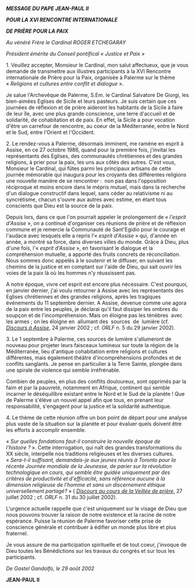 ***MESSAGE DU PAPE JEAN-PAUL II***

***POUR LA XVI RENCONTRE INTERNATIONALE***

***DE PRIÈRE POUR LA PAIX***

*Au vénéré Frère le Cardinal ROGER ETCHEGARAY*

*Président émérite du Conseil pontifical « *Justice et Paix* »*

1. Veuillez accepter, Monsieur le Cardinal, mon salut affectueux, que je vous demande de transmettre aux illustres participants à la XVI Rencontre internationale de Prière pour la Paix, organisée à Palerme sur le thème « *Religions et cultures entre conflit et dialogue* ».

Je salue l'Archevêque de Palerme, S.Em. le Cardinal Salvatore De Giorgi, les bien-aimées Eglises de Sicile et leurs pasteurs. Je suis certain que ces journées de réflexion et de prière aideront les habitants de la Sicile à faire de leur île, avec une plus grande conscience, une terre d'accueil et de solidarité, de cohabitation et de paix. En effet, la Sicile a pour vocation d'être un carrefour de rencontre, au coeur de la Méditerranée, entre le Nord et le Sud, entre l'Orient et l'Occident.

2. Le rendez-vous à Palerme, désormais imminent, me ramène en esprit à Assise, en ce 27 octobre 1986, quand pour la première fois, j'invitai les représentants des Eglises, des communautés chrétiennes et des grandes religions, à prier pour la paix, les uns aux côtés des autres. C'est vous, Monsieur le Cardinal, qui fûtes parmi les principaux artisans de cette journée mémorable qui inaugura pour les croyants des différentes religions une nouvelle manière de se rencontrer :  non pas dans l'opposition réciproque et moins encore dans le mépris mutuel, mais dans la recherche d'un dialogue constructif dans lequel, sans céder au relativisme ni au syncrétisme, chacun s'ouvre aux autres avec estime, en étant tous conscients que Dieu est la source de la paix.

Depuis lors, dans ce que l'on pourrait appeler le prolongement de « *l'esprit d'Assise* », on a continué d'organiser ces réunions de prière et de réflexion commune et je remercie la Communauté de Sant'Egidio pour le courage et l'audace avec lesquels elle a repris l'« *esprit d'Assise* » qui, d'année en année, a montré sa force, dans diverses villes du monde. Grâce à Dieu, plus d'une fois, l'« *esprit d'Assise* », en favorisant le dialogue et la compréhension mutuelle, a apporté des fruits concrets de réconciliation. Nous sommes donc appelés à le soutenir et le diffuser, en suivant les chemins de la justice et en comptant sur l'aide de Dieu, qui sait ouvrir les voies de la paix là où les hommes n'y réussissent pas.

A notre époque, vivre cet esprit est encore plus nécessaire. C'est pourquoi, en janvier dernier, j'ai voulu retourner à Assise avec les représentants des Eglises chrétiennes et des grandes religions, après les tragiques événements du 11 septembre dernier. A Assise, devenue comme une agora de la paix entre les peuples, je déclarai qu'il faut dissiper les ombres du soupçon et de l'incompréhension. Mais on éloigne pas les ténèbres  avec les armes ; on les éloigne en  allumant des  sources  de  lumière (cf. *[Discours à Assise](/content/john-paul-ii/fr/speeches/2002/january/documents/hf_jp-ii_spe_20020124_discorso-assisi.html)*, 24 janvier 2002 ; cf. *ORLF* n. 5 du 29 janvier 2002).

3. Le 1 septembre à Palerme, ces sources de lumière s'allumeront de nouveau pour projeter leurs faisceaux lumineux sur toute la région de la Méditerranée, lieu d'antique cohabitation entre religions et cultures différentes, mais également théâtre d'incompréhensions profondes et de conflits sanglants. Je pense en particulier à la Terre Sainte, plongée dans une spirale de violence qui semble irréfrénable.

Combien de peuples, en plus des conflits douloureux, sont opprimés par la faim et par la pauvreté, notamment en Afrique, continent qui semble incarner le déséquilibre existant entre le Nord et le Sud de la planète ! Que de Palerme s'élève un nouvel appel afin que tous, en prenant leur responsabilité, s'engagent pour la justice et la solidarité authentique.

4. Le thème de cette réunion offre un bon point de départ pour une analyse plus vaste de la situation sur la planète et pour évaluer quels doivent être les efforts à accomplir ensemble.

« *Sur quelles fondations faut-il construire la nouvelle époque de l'histoire ?* ». Cette interrogation, qui naît des grandes transformations du XX siècle, interpelle nos traditions religieuses et les diverses cultures. « *Sera-t-il suffisant, demandais-je aux jeunes réunis à Toronto pour la récente Journée mondiale de la Jeunesse, de parier sur la révolution technologique en cours, qui semble être guidée uniquement par des critères de productivité et d'efficacité, sans référence aucune à la dimension religieuse de l'homme et sans un discernement éthique universellement partagé?* » ( *[Discours au cours de la Veillée de prière](/content/john-paul-ii/fr/speeches/2002/july/documents/hf_jp-ii_spe_20020727_wyd-vigil-address.html)*, 27 juillet 2002 ; cf. *ORLF* n. 31 du 30 juillet 2002).

L'urgence actuelle rappelle que c'est uniquement sur le visage de Dieu que nous pouvons trouver la raison de notre existence et la racine de notre espérance. Puisse la réunion de Palerme favoriser cette prise de conscience générale et contribuer à édifier un monde plus libre et plus fraternel.

Je vous assure de ma participation spirituelle et de tout coeur, j'invoque de Dieu toutes les Bénédictions sur les travaux du congrès et sur tous les participants.

*De Gastel Gandolfo, le 29 août 2002*

**JEAN-PAUL II**